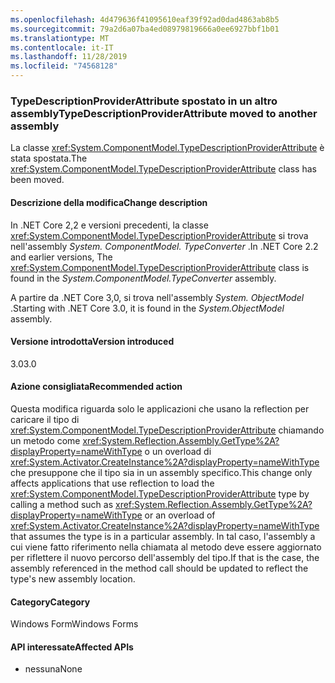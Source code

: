 ```yaml
---
ms.openlocfilehash: 4d479636f41095610eaf39f92ad0dad4863ab8b5
ms.sourcegitcommit: 79a2d6a07ba4ed08979819666a0ee6927bbf1b01
ms.translationtype: MT
ms.contentlocale: it-IT
ms.lasthandoff: 11/28/2019
ms.locfileid: "74568128"
---
```

### <a name="typedescriptionproviderattribute-moved-to-another-assembly"></a><span data-ttu-id="581d5-101">TypeDescriptionProviderAttribute spostato in un altro assembly</span><span class="sxs-lookup"><span data-stu-id="581d5-101">TypeDescriptionProviderAttribute moved to another assembly</span></span>

<span data-ttu-id="581d5-102">La classe <xref:System.ComponentModel.TypeDescriptionProviderAttribute> è stata spostata.</span><span class="sxs-lookup"><span data-stu-id="581d5-102">The <xref:System.ComponentModel.TypeDescriptionProviderAttribute> class has been moved.</span></span>

#### <a name="change-description"></a><span data-ttu-id="581d5-103">Descrizione della modifica</span><span class="sxs-lookup"><span data-stu-id="581d5-103">Change description</span></span>

<span data-ttu-id="581d5-104">In .NET Core 2,2 e versioni precedenti, la classe <xref:System.ComponentModel.TypeDescriptionProviderAttribute> si trova nell'assembly *System. ComponentModel. TypeConverter* .</span><span class="sxs-lookup"><span data-stu-id="581d5-104">In .NET Core 2.2 and earlier versions, The <xref:System.ComponentModel.TypeDescriptionProviderAttribute> class is found in the *System.ComponentModel.TypeConverter* assembly.</span></span>

<span data-ttu-id="581d5-105">A partire da .NET Core 3,0, si trova nell'assembly *System. ObjectModel* .</span><span class="sxs-lookup"><span data-stu-id="581d5-105">Starting with .NET Core 3.0, it is found in the *System.ObjectModel* assembly.</span></span>

#### <a name="version-introduced"></a><span data-ttu-id="581d5-106">Versione introdotta</span><span class="sxs-lookup"><span data-stu-id="581d5-106">Version introduced</span></span>

<span data-ttu-id="581d5-107">3.0</span><span class="sxs-lookup"><span data-stu-id="581d5-107">3.0</span></span>

#### <a name="recommended-action"></a><span data-ttu-id="581d5-108">Azione consigliata</span><span class="sxs-lookup"><span data-stu-id="581d5-108">Recommended action</span></span>

<span data-ttu-id="581d5-109">Questa modifica riguarda solo le applicazioni che usano la reflection per caricare il tipo di <xref:System.ComponentModel.TypeDescriptionProviderAttribute> chiamando un metodo come <xref:System.Reflection.Assembly.GetType%2A?displayProperty=nameWithType> o un overload di <xref:System.Activator.CreateInstance%2A?displayProperty=nameWithType> che presuppone che il tipo sia in un assembly specifico.</span><span class="sxs-lookup"><span data-stu-id="581d5-109">This change only affects applications that use reflection to load the <xref:System.ComponentModel.TypeDescriptionProviderAttribute> type by calling a method such as <xref:System.Reflection.Assembly.GetType%2A?displayProperty=nameWithType> or an overload of <xref:System.Activator.CreateInstance%2A?displayProperty=nameWithType> that assumes the type is in a particular assembly.</span></span> <span data-ttu-id="581d5-110">In tal caso, l'assembly a cui viene fatto riferimento nella chiamata al metodo deve essere aggiornato per riflettere il nuovo percorso dell'assembly del tipo.</span><span class="sxs-lookup"><span data-stu-id="581d5-110">If that is the case, the assembly referenced in the method call should be updated to reflect the type's new assembly location.</span></span>

#### <a name="category"></a><span data-ttu-id="581d5-111">Category</span><span class="sxs-lookup"><span data-stu-id="581d5-111">Category</span></span>

<span data-ttu-id="581d5-112">Windows Form</span><span class="sxs-lookup"><span data-stu-id="581d5-112">Windows Forms</span></span>

#### <a name="affected-apis"></a><span data-ttu-id="581d5-113">API interessate</span><span class="sxs-lookup"><span data-stu-id="581d5-113">Affected APIs</span></span>

- <span data-ttu-id="581d5-114">nessuna</span><span class="sxs-lookup"><span data-stu-id="581d5-114">None</span></span>

<!--

### Affected APIs

- Not detectable via API analysis

-->

